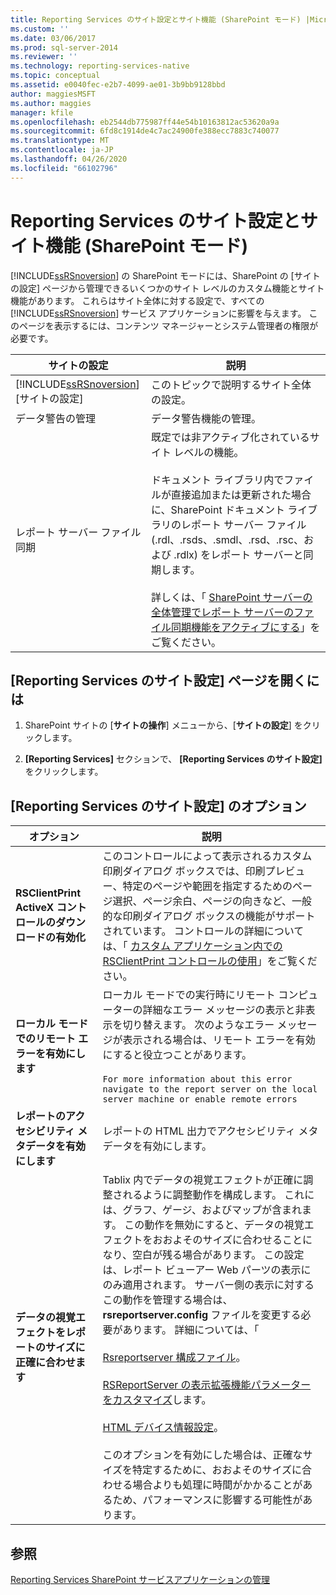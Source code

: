 ```yaml
---
title: Reporting Services のサイト設定とサイト機能 (SharePoint モード) |Microsoft Docs
ms.custom: ''
ms.date: 03/06/2017
ms.prod: sql-server-2014
ms.reviewer: ''
ms.technology: reporting-services-native
ms.topic: conceptual
ms.assetid: e0040fec-e2b7-4099-ae01-3b9bb9128bbd
author: maggiesMSFT
ms.author: maggies
manager: kfile
ms.openlocfilehash: eb2544db775987ff44e54b10163812ac53620a9a
ms.sourcegitcommit: 6fd8c1914de4c7ac24900fe388ecc7883c740077
ms.translationtype: MT
ms.contentlocale: ja-JP
ms.lasthandoff: 04/26/2020
ms.locfileid: "66102796"
---
```

# <a name="reporting-services-site-settings-and-site-featuressharepoint-mode"></a>Reporting Services のサイト設定とサイト機能 (SharePoint モード)
  [!INCLUDE[ssRSnoversion](../includes/ssrsnoversion-md.md)] の SharePoint モードには、SharePoint の [サイトの設定] ページから管理できるいくつかのサイト レベルのカスタム機能とサイト機能があります。 これらはサイト全体に対する設定で、すべての [!INCLUDE[ssRSnoversion](../includes/ssrsnoversion-md.md)] サービス アプリケーションに影響を与えます。 このページを表示するには、コンテンツ マネージャーとシステム管理者の権限が必要です。  
  
|サイトの設定|説明|  
|------------------|-----------------|  
|[!INCLUDE[ssRSnoversion](../includes/ssrsnoversion-md.md)] [サイトの設定]|このトピックで説明するサイト全体の設定。|  
|データ警告の管理|データ警告機能の管理。|  
|レポート サーバー ファイル同期|既定では非アクティブ化されているサイト レベルの機能。<br /><br /> ドキュメント ライブラリ内でファイルが直接追加または更新された場合に、SharePoint ドキュメント ライブラリのレポート サーバー ファイル (.rdl、.rsds、.smdl、.rsd、.rsc、および .rdlx) をレポート サーバーと同期します。<br /><br /> 詳しくは、「 [SharePoint サーバーの全体管理でレポート サーバーのファイル同期機能をアクティブにする](../../2014/reporting-services/activate-report-server-file-sync-feature-sharepoint-central-administration.md)」をご覧ください。|  
  
## <a name="to-open-the-reporting-services-site-settings-page"></a>[Reporting Services のサイト設定] ページを開くには  
  
1.  SharePoint サイトの [**サイトの操作**] メニューから、[**サイトの設定**] をクリックします。  
  
2.  **[Reporting Services]** セクションで、 **[Reporting Services のサイト設定]** をクリックします。  
  
## <a name="options-for-reporting-services-site-settings"></a>[Reporting Services のサイト設定] のオプション  
  
|オプション|説明|  
|------------|-----------------|  
|**RSClientPrint ActiveX コントロールのダウンロードの有効化**|このコントロールによって表示されるカスタム印刷ダイアログ ボックスでは、印刷プレビュー、特定のページや範囲を指定するためのページ選択、ページ余白、ページの向きなど、一般的な印刷ダイアログ ボックスの機能がサポートされています。 コントロールの詳細については、「 [カスタム アプリケーション内での RSClientPrint コントロールの使用](report-server-web-service/net-framework/using-the-rsclientprint-control-in-custom-applications.md)」をご覧ください。|  
|**ローカル モードでのリモート エラーを有効にします**|ローカル モードでの実行時にリモート コンピューターの詳細なエラー メッセージの表示と非表示を切り替えます。 次のようなエラー メッセージが表示される場合は、リモート エラーを有効にすると役立つことがあります。<br /><br /> `For more information about this error navigate to the report server on the local server machine or enable remote errors`|  
|**レポートのアクセシビリティ メタデータを有効にします**|レポートの HTML 出力でアクセシビリティ メタデータを有効にします。|  
|**データの視覚エフェクトをレポートのサイズに正確に合わせます**|Tablix 内でデータの視覚エフェクトが正確に調整されるように調整動作を構成します。 これには、グラフ、ゲージ、およびマップが含まれます。 この動作を無効にすると、データの視覚エフェクトをおおよそのサイズに合わせることになり、空白が残る場合があります。 この設定は、レポート ビューアー Web パーツの表示にのみ適用されます。 サーバー側の表示に対するこの動作を管理する場合は、 **rsreportserver.config** ファイルを変更する必要があります。 詳細については、「<br /><br /> [Rsreportserver 構成ファイル](report-server/rsreportserver-config-configuration-file.md)。<br /><br /> [RSReportServer の表示拡張機能パラメーターをカスタマイズ](customize-rendering-extension-parameters-in-rsreportserver-config.md)します。<br /><br /> [HTML デバイス情報設定](html-device-information-settings.md)。<br /><br /> このオプションを有効にした場合は、正確なサイズを特定するために、おおよそのサイズに合わせる場合よりも処理に時間がかかることがあるため、パフォーマンスに影響する可能性があります。|  
  
## <a name="see-also"></a>参照  
 [Reporting Services SharePoint サービスアプリケーションの管理](../../2014/reporting-services/manage-a-reporting-services-sharepoint-service-application.md)  
  
  
